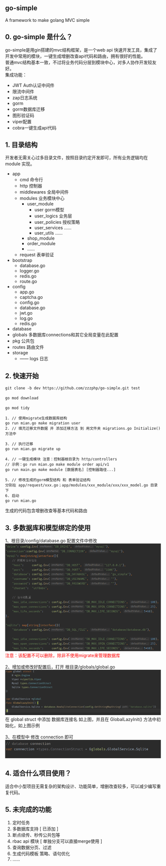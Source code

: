 ## go-simple

A framework to make golang MVC simple

## 0. go-simple 是什么？

go-simple是用gin搭建的mvc结构框架，是一个web api 快速开发工具，集成了开发中常用的模块，一键生成增删改查api代码和路由，拥有很好的性能。<br>
普通mvc结构基本一致，不过将业务代码分层到模块中心，对多人协作开发较友好。
<br>
集成功能：
* JWT Auth认证中间件
* 限流中间件
* zap日志系统
* gorm
* gorm数据库迁移
* 图形验证码
* viper配置
* cobra一键生成api代码

## 1. 目录结构

开发者无需关心过多目录文件，按照目录约定开发即可，所有业务逻辑均在 module 实现。
* app
  * cmd 命令行
  * http 控制器
  * middlewares 全局中间件
  * modules 业务模块中心
    * user_module
      * user gorm模型
      * user_logics 业务层
      * user_policies 授权策略
      * user_services ……
      * user_utils ……
    * shop_module
    * order_module
    * ……
  * request 表单验证
* bootstrap
  * database.go
  * logger.go
  * redis.go
  * route.go
* config
  * app.go
  * captcha.go
  * config.go
  * database.go
  * jwt.go
  * log.go
  * redis.go
* database
* globals 多数据库connections和其它全局变量在此配置
* pkg 公共包
* routes 路由文件
* storage
  * —— logs 日志

## 2. 快速开始
    git clone -b dev https://github.com/zzzphp/go-simple.git test

    go mod download

    go mod tidy

    1. // 使用migrate生成数据库结构
    go run mian.go make migration user
    2. // 填充迁移文件数据 并 添加迁移方法 到 用文件夹 migrations.go Initialize() 方法中

    3. // 执行迁移
    go run mian.go migrate up

    4. // 一键生成模块 注意：控制器根目录为 http/controllers
    // 示例：go run mian.go make module order api/v1
    go run main.go make module [数据表名] [控制器路径...]

    5. // 修改生成的gorm模型结构 和 表单验证结构
    分别在 app/request/xxx.go；app/modules/xxx_module/xxx/xxx_model.go 目录下
    6. 启动
    go run mian.go

生成的代码包含增删改查等基本代码和路由

## 3. 多数据库和模型绑定的使用
1、根目录/config/database.go 配置文件中修改<br>
![img.png](img.png)
<font color=red>注意：该配置不可以删除，除非不使用migrate来管理数据库</font><br><br>
2、增加或修改好配置后，打开 根目录/globals/global.go <br>
![img_1.png](img_1.png)
在 global struct 中添加 数据库连接名 如上图，并且在 GlobalLazyInit() 方法中初始化，如上图示例<br><br>
3、在模型中 修改 connection 即可
![img_2.png](img_2.png)

## 4. 适合什么项目使用？

适合中小型项目无需复杂的架构设计、功能简单，增删改查较多，可以减少编写重复代码。<br>

## 5. 未完成的功能
1. 定时任务
2. 多数据库支持 [ 已添加 ]
3. 断点续传、秒传公共包等
4. rbac api 模块 [ 单独分支可以直接merge使用 ]
5. 查询数据分页、过滤
6. 生成代码模板 策略、语句优化
7. ……

